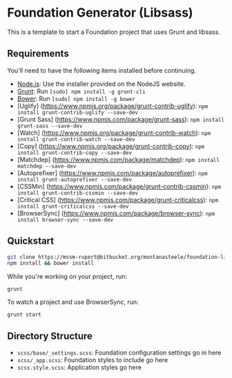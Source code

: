 # Foundation Generator (Libsass)

This is a template to start a Foundation project that uses Grunt and libsass.

## Requirements

You'll need to have the following items installed before continuing.

  * [Node.js](http://nodejs.org): Use the installer provided on the NodeJS website.
  * [Grunt](http://gruntjs.com/): Run `[sudo] npm install -g grunt-cli`
  * [Bower](http://bower.io): Run `[sudo] npm install -g bower`
  * [Uglify] (<https://www.npmjs.org/package/grunt-contrib-uglify>): `npm install grunt-contrib-uglify --save-dev` 
  * [Grunt Sass] (<https://www.npmjs.com/package/grunt-sass>): `npm install grunt-sass --save-dev`
  * [Watch] (<https://www.npmjs.org/package/grunt-contrib-watch>): `npm install grunt-contrib-watch --save-dev`
  * [Copy] (<https://www.npmjs.org/package/grunt-contrib-copy>): `npm install grunt-contrib-copy --save-dev`
  * [Matchdep] (<https://www.npmjs.com/package/matchdep>): `npm install matchdep --save-dev`
  * [Autoprefixer] (<https://www.npmjs.com/package/autoprefixer>): `npm install grunt-autoprefixer --save-dev`
  * [CSSMin] (<https://www.npmjs.com/package/grunt-contrib-cssmin>): `npm install grunt-contrib-cssmin --save-dev`
  * [Critical CSS] (<https://www.npmjs.com/package/grunt-criticalcss>): `npm install grunt-criticalcss --save-dev`
  * [BrowserSync] (<https://www.npmjs.com/package/browser-sync>): `npm install browser-sync --save-dev`

## Quickstart

```bash
git clone https://mssm-rupert@bitbucket.org/montanasteele/foundation-libsass-generator.git
npm install && bower install
```

While you're working on your project, run:

`grunt`

To watch a project and use BrowserSync, run:

`grunt start`

## Directory Structure

  * `scss/base/_settings.scss`: Foundation configuration settings go in here
  * `scss/_app.scss`: Foundation styles to include go here
  * `scss.style.scss`: Application styles go here
